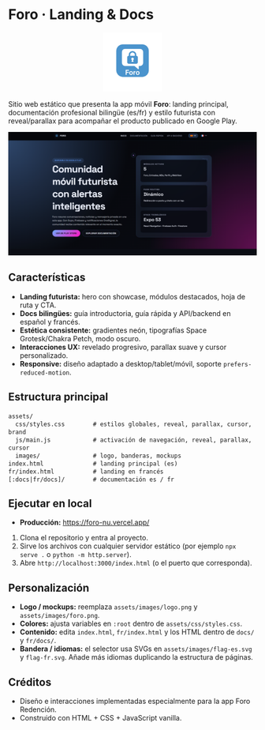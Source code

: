 ﻿# Foro · Landing & Docs

<p align="center">
  <img src="assets/images/logo.png" alt="Foro Redención" width="120" />
</p>

Sitio web estático que presenta la app móvil **Foro**: landing principal, documentación profesional bilingüe (es/fr) y estilo futurista con reveal/parallax para acompañar el producto publicado en Google Play.

![Captura de la landing](assets/images/foro.png)

## Características

- **Landing futurista:** hero con showcase, módulos destacados, hoja de ruta y CTA.
- **Docs bilingües:** guía introductoria, guía rápida y API/backend en español y francés.
- **Estética consistente:** gradientes neón, tipografías Space Grotesk/Chakra Petch, modo oscuro.
- **Interacciones UX:** revelado progresivo, parallax suave y cursor personalizado.
- **Responsive:** diseño adaptado a desktop/tablet/móvil, soporte `prefers-reduced-motion`.

## Estructura principal

```
assets/
  css/styles.css        # estilos globales, reveal, parallax, cursor, brand
  js/main.js            # activación de navegación, reveal, parallax, cursor
  images/               # logo, banderas, mockups
index.html              # landing principal (es)
fr/index.html           # landing en francés
[:docs|fr/docs]/        # documentación es / fr
```

## Ejecutar en local

- **Producción:** https://foro-nu.vercel.app/

1. Clona el repositorio y entra al proyecto.
2. Sirve los archivos con cualquier servidor estático (por ejemplo `npx serve .` o `python -m http.server`).
3. Abre `http://localhost:3000/index.html` (o el puerto que corresponda).

## Personalización

- **Logo / mockups:** reemplaza `assets/images/logo.png` y `assets/images/foro.png`.
- **Colores:** ajusta variables en `:root` dentro de `assets/css/styles.css`.
- **Contenido:** edita `index.html`, `fr/index.html` y los HTML dentro de `docs/` y `fr/docs/`.
- **Bandera / idiomas:** el selector usa SVGs en `assets/images/flag-es.svg` y `flag-fr.svg`. Añade más idiomas duplicando la estructura de páginas.

## Créditos

- Diseño e interacciones implementadas especialmente para la app Foro Redención.
- Construido con HTML + CSS + JavaScript vanilla.
